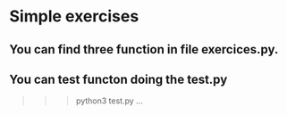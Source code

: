 # Simple exercises

## You can find three function in file exercices.py.
## You can test functon doing the test.py 
>>>python3 test.py
...
